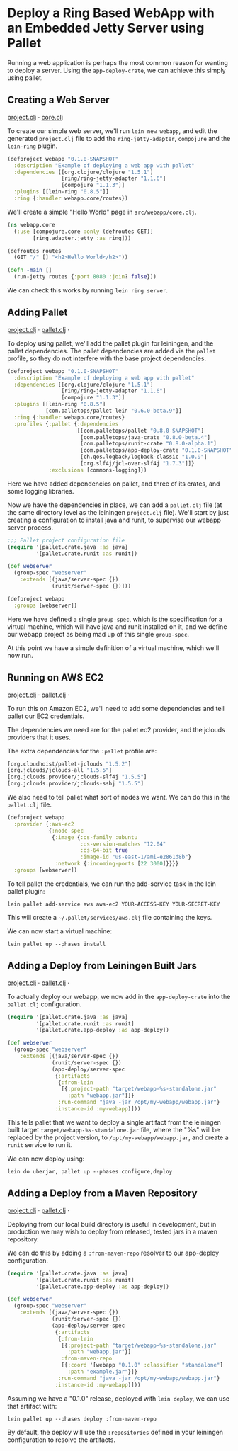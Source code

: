 # Deploy a Ring Based WebApp with an Embedded Jetty Server using Pallet

Running a web application is perhaps the most common reason for wanting to
deploy a server.  Using the `app-deploy-crate`, we can achieve this simply using
pallet.

## Creating a Web Server
[project.clj](step-1-webapp/project.clj) &#xb7;
[core.clj](step-1-webapp/src/webapp/core.clj)

To create our simple web server, we'll run `lein new webapp`, and edit the
generated `project.clj` file to add the `ring-jetty-adapter`, `compojure` and
the `lein-ring` plugin.

```clj
(defproject webapp "0.1.0-SNAPSHOT"
  :description "Example of deploying a web app with pallet"
  :dependencies [[org.clojure/clojure "1.5.1"]
                 [ring/ring-jetty-adapter "1.1.6"]
                 [compojure "1.1.3"]]
  :plugins [[lein-ring "0.8.5"]]
  :ring {:handler webapp.core/routes})
```

We'll create a simple "Hello World" page in `src/webapp/core.clj`.

```clj
(ns webapp.core
  (:use [compojure.core :only (defroutes GET)]
        [ring.adapter.jetty :as ring]))

(defroutes routes
  (GET "/" [] "<h2>Hello World</h2>"))

(defn -main []
  (run-jetty routes {:port 8080 :join? false}))
```

We can check this works by running `lein ring server`.

## Adding Pallet
[project.clj](step-2-with-pallet/project.clj) &#xb7;
[pallet.clj](step-2-with-pallet/pallet.clj) &#xb7;

To deploy using pallet, we'll add the pallet plugin for leiningen, and the
pallet dependencies.  The pallet dependencies are added via the `pallet`
profile, so they do not interfere with the base project dependencies.

```clj
(defproject webapp "0.1.0-SNAPSHOT"
  :description "Example of deploying a web app with pallet"
  :dependencies [[org.clojure/clojure "1.5.1"]
                 [ring/ring-jetty-adapter "1.1.6"]
                 [compojure "1.1.3"]]
  :plugins [[lein-ring "0.8.5"]
            [com.palletops/pallet-lein "0.6.0-beta.9"]]
  :ring {:handler webapp.core/routes}
  :profiles {:pallet {:dependencies
                      [[com.palletops/pallet "0.8.0-SNAPSHOT"]
                       [com.palletops/java-crate "0.8.0-beta.4"]
                       [com.palletops/runit-crate "0.8.0-alpha.1"]
                       [com.palletops/app-deploy-crate "0.1.0-SNAPSHOT"]
                       [ch.qos.logback/logback-classic "1.0.9"]
                       [org.slf4j/jcl-over-slf4j "1.7.3"]]}
             :exclusions [commons-logging]})
```

Here we have added dependencies on pallet, and three of its crates, and some
logging libraries.

Now we have the dependencies in place, we can add a `pallet.clj` file (at the
same directory level as the leiningen `project.clj` file).  We'll start by just
creating a configuration to install java and runit, to supervise our webapp
server process.

```clj
;;; Pallet project configuration file
(require '[pallet.crate.java :as java]
         '[pallet.crate.runit :as runit])

(def webserver
  (group-spec "webserver"
    :extends [(java/server-spec {})
              (runit/server-spec {})]))

(defproject webapp
  :groups [webserver])
```

Here we have defined a single `group-spec`, which is the specification for a
virtual machine, which will have java and runit installed on it, and we define
our webapp project as being mad up of this single `group-spec`.

At this point we have a simple definition of a virtual machine, which we'll now
run.

## Running on AWS EC2
[project.clj](step-3-with-ec2/project.clj) &#xb7;
[pallet.clj](step-3-with-ec2/pallet.clj) &#xb7;

To run this on Amazon EC2, we'll need to add some dependencies and tell pallet
our EC2 credentials.

The dependencies we need are for the pallet ec2 provider, and the jclouds
providers that it uses.

The extra dependencies for the `:pallet` profile are:

```clj
[org.cloudhoist/pallet-jclouds "1.5.2"]
[org.jclouds/jclouds-all "1.5.5"]
[org.jclouds.provider/jclouds-slf4j "1.5.5"]
[org.jclouds.provider/jclouds-sshj "1.5.5"]
```

We also need to tell pallet what sort of nodes we want.  We can do this in the
`pallet.clj` file.

```clj
(defproject webapp
  :provider {:aws-ec2
             {:node-spec
              {:image {:os-family :ubuntu
                       :os-version-matches "12.04"
                       :os-64-bit true
                       :image-id "us-east-1/ami-e2861d8b"}
               :network {:incoming-ports [22 3000]}}}}
  :groups [webserver])
```

To tell pallet the credentials, we can run the add-service task in the lein
pallet plugin:

```
lein pallet add-service aws aws-ec2 YOUR-ACCESS-KEY YOUR-SECRET-KEY
```

This will create a `~/.pallet/services/aws.clj` file containing the keys.

We can now start a virtual machine:

```
lein pallet up --phases install
```

## Adding a Deploy from Leiningen Built Jars
[project.clj](step-4-with-deploy-from-lein/project.clj) &#xb7;
[pallet.clj](step-4-with-deploy-from-lein/pallet.clj) &#xb7;

To actually deploy our webapp, we now add in the `app-deploy-crate` into the
`pallet.clj` configuration.

```clj
(require '[pallet.crate.java :as java]
         '[pallet.crate.runit :as runit]
         '[pallet.crate.app-deploy :as app-deploy])

(def webserver
  (group-spec "webserver"
    :extends [(java/server-spec {})
              (runit/server-spec {})
              (app-deploy/server-spec
               {:artifacts
                {:from-lein
                 [{:project-path "target/webapp-%s-standalone.jar"
                   :path "webapp.jar"}]}
                :run-command "java -jar /opt/my-webapp/webapp.jar"}
               :instance-id :my-webapp)]))
```

This tells pallet that we want to deploy a single artifact from the leiningen
built target `target/webapp-%s-standalone.jar` file, where the "%s" will be
replaced by the project version, to `/opt/my-webapp/webapp.jar`, and create a
`runit` service to run it.

We can now deploy using:

```
lein do uberjar, pallet up --phases configure,deploy
```

## Adding a Deploy from a Maven Repository
[project.clj](step-5-with-deploy-from-maven-repo/project.clj) &#xb7;
[pallet.clj](step-5-with-deploy-from-maven-repo/pallet.clj) &#xb7;

Deploying from our local build directory is useful in development, but in
production we may wish to deploy from released, tested jars in a maven
repository.

We can do this by adding a `:from-maven-repo` resolver to our app-deploy
configuration.

```clj
(require '[pallet.crate.java :as java]
         '[pallet.crate.runit :as runit]
         '[pallet.crate.app-deploy :as app-deploy])

(def webserver
  (group-spec "webserver"
    :extends [(java/server-spec {})
              (runit/server-spec {})
              (app-deploy/server-spec
               {:artifacts
                {:from-lein
                 [{:project-path "target/webapp-%s-standalone.jar"
                   :path "webapp.jar"}]
                 :from-maven-repo
                 [{:coord '[webapp "0.1.0" :classifier "standalone"]
                   :path "example.jar"}]}
                :run-command "java -jar /opt/my-webapp/webapp.jar"}
               :instance-id :my-webapp)]))
```

Assuming we have a "0.1.0" release, deployed with `lein deploy`, we can use that
artifact with:

```
lein pallet up --phases deploy :from-maven-repo
```

By default, the deploy will use the `:repositories` defined in your leiningen
configuration to resolve the artifacts.
